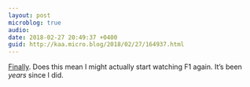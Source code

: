 ```yaml
---
layout: post
microblog: true
audio: 
date: 2018-02-27 20:49:37 +0400
guid: http://kaa.micro.blog/2018/02/27/164937.html
---
```

[Finally](https://www.formula1.com/en/latest/headlines/2018/2/formula-1-to-launch-f1-tv-a-live-grand-prix-subscription-service.html). Does this mean I might actually start watching F1 again. It’s been _years_ since I did.
